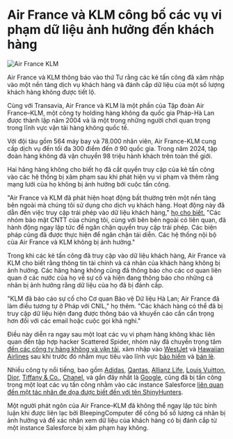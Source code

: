 # Air France và KLM công bố các vụ vi phạm dữ liệu ảnh hưởng đến khách hàng

![Air France KLM](https://www.bleepstatic.com/content/hl-images/2025/08/07/AIRFRANCEKLM.jpg)

Air France và KLM thông báo vào thứ Tư rằng các kẻ tấn công đã xâm nhập vào một nền tảng dịch vụ khách hàng và đánh cắp dữ liệu của một số lượng khách hàng không được tiết lộ.

Cùng với Transavia, Air France và KLM là một phần của Tập đoàn Air France–KLM, một công ty holding hàng không đa quốc gia Pháp-Hà Lan được thành lập năm 2004 và là một trong những người chơi quan trọng trong lĩnh vực vận tải hàng không quốc tế.

Với đội tàu gồm 564 máy bay và 78.000 nhân viên, Air France-KLM cung cấp dịch vụ đến tối đa 300 điểm đến ở 90 quốc gia. Trong năm 2024, tập đoàn hàng không đã vận chuyển 98 triệu hành khách trên toàn thế giới.

Hai hãng hàng không cho biết họ đã cắt quyền truy cập của kẻ tấn công vào các hệ thống bị xâm phạm sau khi phát hiện vụ vi phạm và thêm rằng mạng lưới của họ không bị ảnh hưởng bởi cuộc tấn công.

"Air France và KLM đã phát hiện hoạt động bất thường trên một nền tảng bên ngoài mà chúng tôi sử dụng cho dịch vụ khách hàng. Hoạt động này đã dẫn đến việc truy cập trái phép vào dữ liệu khách hàng," [họ cho biết.](https://nieuws.klm.com/klm-informeert-klanten-over-incident-met-persoonsgegevens/) "Các nhóm bảo mật CNTT của chúng tôi, cùng với bên bên ngoài có liên quan, đã hành động ngay lập tức để ngăn chặn quyền truy cập trái phép. Các biện pháp cũng đã được thực hiện để ngăn chặn tái diễn. Các hệ thống nội bộ của Air France và KLM không bị ảnh hưởng."

Trong khi các kẻ tấn công đã truy cập vào dữ liệu khách hàng, Air France và KLM cho biết rằng thông tin tài chính và cá nhân của khách hàng không bị ảnh hưởng. Các hãng hàng không cũng đã thông báo cho các cơ quan liên quan ở các nước của họ về sự cố và hiện đang thông báo cho những cá nhân bị ảnh hưởng rằng dữ liệu của họ đã bị đánh cắp.

"KLM đã báo cáo sự cố cho Cơ quan Bảo vệ Dữ liệu Hà Lan; Air France đã làm điều tương tự ở Pháp với CNIL," họ thêm. "Các khách hàng có thể đã bị truy cập dữ liệu hiện đang được thông báo và khuyến cáo cần cẩn trọng hơn đối với các email hoặc cuộc gọi khả nghi."

Điều này diễn ra ngay sau một loạt các vụ vi phạm hàng không khác liên quan đến tập hợp hacker Scattered Spider, nhóm này đã chuyển trọng tâm [đến các công ty hàng không và vận tải](https://www.bleepingcomputer.com/news/security/scattered-spider-hackers-shift-focus-to-aviation-transportation-firms/), xâm nhập vào [WestJet](https://www.bleepingcomputer.com/news/security/westjet-investigates-cyberattack-disrupting-internal-systems/) và [Hawaiian Airlines](https://www.bleepingcomputer.com/news/security/hawaiian-airlines-discloses-cyberattack-flights-not-affected/) sau khi trước đó nhắm mục tiêu vào lĩnh vực [bảo hiểm](https://www.bleepingcomputer.com/news/security/google-warns-scattered-spider-hackers-now-target-us-insurance-companies/) và [bán lẻ](https://www.bleepingcomputer.com/tag/retail-store/).

Nhiều công ty nổi tiếng, bao gồm [Adidas](https://www.bleepingcomputer.com/news/security/adidas-warns-of-data-breach-after-customer-service-provider-hack/), [Qantas](https://www.bleepingcomputer.com/news/security/qantas-confirms-data-breach-impacts-57-million-customers/), [Allianz Life](https://www.bleepingcomputer.com/news/security/allianz-life-confirms-data-breach-impacts-majority-of-14-million-customers/), [Louis Vuitton](https://www.bleepingcomputer.com/news/security/louis-vuitton-says-regional-data-breaches-tied-to-same-cyberattack/), [Dior](https://www.bleepingcomputer.com/news/security/fashion-giant-dior-discloses-cyberattack-warns-of-data-breach/), [Tiffany & Co.](https://www.chosun.com/english/industry-en/2025/05/26/ORM5MULB7NEM7EBUFVXHVLSB4A/), [Chanel](https://www.bleepingcomputer.com/news/security/fashion-giant-chanel-hit-in-wave-of-salesforce-data-theft-attacks/), và gần đây nhất là [Google](https://www.bleepingcomputer.com/news/security/google-suffers-data-breach-in-ongoing-salesforce-data-theft-attacks/), cũng đã bị tấn công trong một loạt các vụ tấn công nhằm vào các instance Salesforce [liên quan đến một tác nhân đe dọa được biết đến với tên ShinyHunters](https://www.bleepingcomputer.com/news/security/shinyhunters-behind-salesforce-data-theft-attacks-at-qantas-allianz-life-and-lvmh/).

Một người phát ngôn của Air France–KLM đã không thể ngay lập tức bình luận khi được liên lạc bởi BleepingComputer để công bố số lượng cá nhân bị ảnh hưởng và để xác nhận xem dữ liệu của khách hàng có bị đánh cắp từ một instance Salesforce bị xâm phạm hay không.